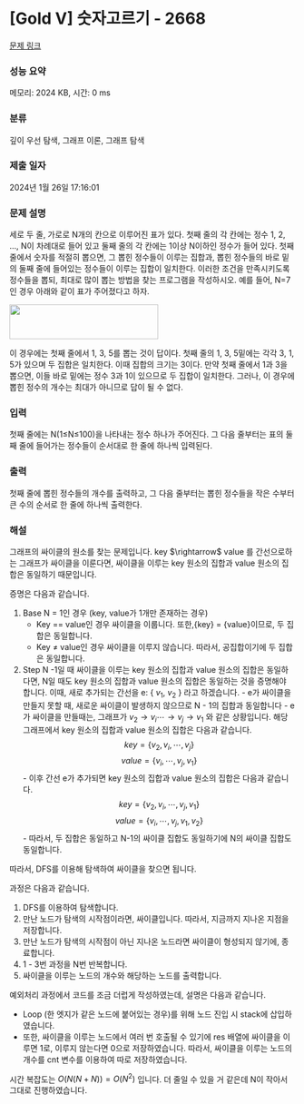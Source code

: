 # [Gold V] 숫자고르기 - 2668 

[문제 링크](https://www.acmicpc.net/problem/2668) 

### 성능 요약

메모리: 2024 KB, 시간: 0 ms

### 분류

깊이 우선 탐색, 그래프 이론, 그래프 탐색

### 제출 일자

2024년 1월 26일 17:16:01

### 문제 설명

<p>세로 두 줄, 가로로 N개의 칸으로 이루어진 표가 있다. 첫째 줄의 각 칸에는 정수 1, 2, …, N이 차례대로 들어 있고 둘째 줄의 각 칸에는 1이상 N이하인 정수가 들어 있다. 첫째 줄에서 숫자를 적절히 뽑으면, 그 뽑힌 정수들이 이루는 집합과, 뽑힌 정수들의 바로 밑의 둘째 줄에 들어있는 정수들이 이루는 집합이 일치한다. 이러한 조건을 만족시키도록 정수들을 뽑되, 최대로 많이 뽑는 방법을 찾는 프로그램을 작성하시오. 예를 들어, N=7인 경우 아래와 같이 표가 주어졌다고 하자.</p>

<p><img alt="" src="https://www.acmicpc.net/upload/images/u5JZnfExdtFXjmR.png" style="width: 262px; height: 61px; "></p>

<p>이 경우에는 첫째 줄에서 1, 3, 5를 뽑는 것이 답이다. 첫째 줄의 1, 3, 5밑에는 각각 3, 1, 5가 있으며 두 집합은 일치한다. 이때 집합의 크기는 3이다. 만약 첫째 줄에서 1과 3을 뽑으면, 이들 바로 밑에는 정수 3과 1이 있으므로 두 집합이 일치한다. 그러나, 이 경우에 뽑힌 정수의 개수는 최대가 아니므로 답이 될 수 없다.</p>

### 입력 

 <p>첫째 줄에는 N(1≤N≤100)을 나타내는 정수 하나가 주어진다. 그 다음 줄부터는 표의 둘째 줄에 들어가는 정수들이 순서대로 한 줄에 하나씩 입력된다.</p>

### 출력 

 <p>첫째 줄에 뽑힌 정수들의 개수를 출력하고, 그 다음 줄부터는 뽑힌 정수들을 작은 수부터 큰 수의 순서로 한 줄에 하나씩 출력한다.</p>

### 해설

<p>
 그래프의 싸이클의 원소를 찾는 문제입니다. key $\rightarrow$ value 를 간선으로하는 그래프가 싸이클을 이룬다면, 싸이클을 이루는 key 원소의 집합과 value 원소의 집합은 동일하기 때문입니다.

 증명은 다음과 같습니다.

 1. Base
N = 1인 경우 (key, value가 1개만 존재하는 경우)
    - Key == value인 경우 싸이클을 이룹니다. 또한,{key} = {value}이므로, 두 집합은 동일합니다.
    - Key $\ne$ value인 경우 싸이클을 이루지 않습니다. 따라서, 공집합이기에 두 집합은 동일합니다.
  2. Step
N -1일 때 싸이클을 이루는 key 원소의 집합과 value 원소의 집합은 동일하다면, N일 때도 key 원소의 집합과 value 원소의 집합은 동일하는 것을 증명해야 합니다. 이때, 새로 추가되는 간선을 e: { $v_1$, $v_2$ } 라고 하겠습니다.
    - e가 싸이클을 만들지 못할 때, 새로운 싸이클이 발생하지 않으므로 N - 1의 집합과 동일합니다
    - e가 싸이클을 만들때는, 그래프가 $v_2 \rightarrow v_i \cdots \rightarrow v_j \rightarrow v_1$ 와 같은 상황입니다. 해당 그래프에서 key 원소의 집합과 value 원소의 집합은 다음과 같습니다. $$key = \{v_2, v_i, \cdots , v_j \}$$  $$value = \{ v_i, \cdots , v_j, v_1 \}$$
    - 이후 간선 e가 추가되면 key 원소의 집합과 value 원소의 집합은 다음과 같습니다. $$key = \{v_2, v_i, \cdots , v_j , v_1 \}$$  $$value = \{ v_i, \cdots , v_j, v_1, v_2 \}$$
    - 따라서, 두 집합은 동일하고 N-1의 싸이클 집합도 동일하기에 N의 싸이클 집합도 동일합니다.

따라서, DFS를 이용해 탐색하여 싸이클을 찾으면 됩니다.

과정은 다음과 같습니다.

1. DFS를 이용하여 탐색합니다.
2. 만난 노드가 탐색의 시작점이라면, 싸이클입니다. 따라서, 지금까지 지나온 지점을 저장합니다.
3. 만난 노드가 탐색의 시작점이 아닌 지나온 노드라면 싸이클이 형성되지 않기에, 종료합니다.
4. 1 - 3번 과정을 N번 반복합니다.
5. 싸이클을 이루는 노드의 개수와 해당하는 노드를 출력합니다.

예외처리 과정에서 코드를 조금 더럽게 작성하였는데, 설명은 다음과 같습니다.
- Loop (한 엣지가 같은 노드에 붙어있는 경우)를 위해 노드 진입 시 stack에 삽입하였습니다.
- 또한, 싸이클을 이루는 노드에서 여러 번 호출될 수 있기에 res 배열에 싸이클을 이루면 1로, 이루지 않는다면 0으로 저장하였습니다. 따라서, 싸이클을 이루는 노드의 개수를 cnt 변수를 이용하여 따로 저장하였습니다.

시간 복잡도는 $O(N(N + N)) = O(N^2)$ 입니다. 더 줄일 수 있을 거 같은데 N이 작아서 그대로 진행하였습니다.
 
</p>
